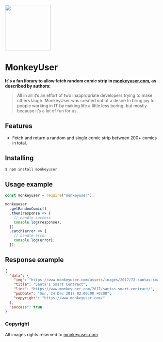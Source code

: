 <img src="https://www.monkeyuser.com/assets/images/logo.svg" width="150">

# MonkeyUser

**It`s a fan library to allow fetch random comic strip in [monkeyuser.com](https://www.monkeyuser.com/), as described by authors:**

> All in all it’s an effort of two inappropriate developers trying to make others laugh. MonkeyUser was created out of a desire to bring joy to people working in IT by making life a little less boring, but mostly because it’s a lot of fun for us.

## Features

- Fetch and return a random and single comic strip between 200+ comics in total.

## Installing

```bash
$ npm install monkeyuser
```

## Usage example

```js
const monkeyuser = require("monkeyuser");

monkeyuser
  .getRandomComic()
  .then(response => {
    // handle success
    console.log(response);
  })
  .catch(error => {
    // handle error
    console.log(error);
  });
```

## Response example

```json
{
  "data": {
    "img": "https://www.monkeyuser.com/assets/images/2017/72-santas-smart-contract.png",
    "title": "Santa's Smart Contract",
    "link": "https://www.monkeyuser.com/2017/santas-smart-contract/",
    "pubDate": "Sun, 24 Dec 2017 02:00:00 +0200",
    "copyright": "https://www.monkeyuser.com/"
  },
  "success": true
}
```

### Copyright

All images rights reserved to [monkeyuser.com](https://www.monkeyuser.com/)

